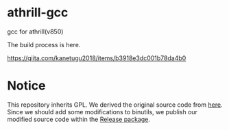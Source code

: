 # athrill-gcc
gcc for athrill(v850)

The build process is here.

https://qiita.com/kanetugu2018/items/b3918e3dc001b78da4b0


# Notice

This repository inherits GPL. We derived the original source code from [here](https://gcc-renesas.com/ja/v850/v850-source-code/).  
Since we should add some modifications to binutils, we publish our modified source code within the [Release package](https://github.com/toppers/athrill-gcc-v850e2m/releases).

